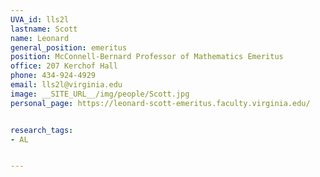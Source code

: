 ```yaml
---
UVA_id: lls2l
lastname: Scott
name: Leonard
general_position: emeritus
position: McConnell-Bernard Professor of Mathematics Emeritus
office: 207 Kerchof Hall
phone: 434-924-4929
email: lls2l@virginia.edu
image: __SITE_URL__/img/people/Scott.jpg
personal_page: https://leonard-scott-emeritus.faculty.virginia.edu/


research_tags:
- AL


---
```

